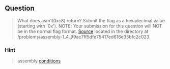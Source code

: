 ## Question
>What does asm1(0xc8) return? Submit the flag as a hexadecimal value (starting with '0x'). NOTE: Your submission for this question will NOT be in the normal flag format. [Source](//2018shell.picoctf.com/static/88fdf76b0f4d3f3bf9eff14ef98bbaa9/eq_asm_rev.S) located in the directory at /problems/assembly-1_4_99ac7ff5dfe75417ed616e35bfc2c023.

### Hint
>assembly [conditions](https://www.tutorialspoint.com/assembly_programming/assembly_conditions.htm)
